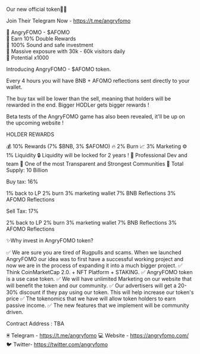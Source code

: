 Our new official token🚀💯

Join Their Telegram Now - https://t.me/angryfomo

💎 AngryFOMO - $AFOMO    
💎 Earn 10% Double Rewards    
💎 100% Sound and safe investment   
💎 Massive exposure with 30k - 60k visitors daily    
💎 Potential x1000   

Introducing AngryFOMO - $AFOMO token.

Every 4 hours you will have BNB + AFOMO reflections sent directly to your wallet.

The buy tax will be lower than the sell, meaning that holders will be rewarded in the end. Bigger HODLer gets bigger rewards !

Beta tests of the AngryFOMO game has also been revealed, it'll be up on the upcoming website !

HOLDER REWARDS

💰 10% Rewards (7% $BNB, 3% $AFOMO)
🔥 2% Burn
📈 3% Marketing
⚙️ 1% Liquidity
🔒 Liquidity will be locked for 2 years !
🚀 Professional Dev and team
🚀 One of the most Transparent and Strongest Communities
🧨 Total Supply: 10 Billion

Buy tax: 16%

1% back to LP
2% burn
3% marketing wallet
7% BNB Reflections
3% AFOMO Reflections

Sell Tax: 17%

2% back to LP
2% burn
3% marketing wallet
7% BNB Reflections
3% AFOMO Reflections

✨Why invest in AngryFOMO token?

✅ We are sure you are tired of Rugpulls and scams. When we launched AngryFOMO our idea was to first have a successful working project and now we are in the process of expanding it into a much bigger project.
✅ Think CoinMarketCap 2.0. + NFT Platform + STAKING.
✅ AngryFOMO token is a use case token.
✅ We will have unlimited Marketing on our website that will benefit the token and our community.
✅ Our advertisers will get a 20-30% discount if they pay using our token. This will help increase our token's price
✅ The tokenomics that we have will allow token holders to earn passive income.
✅ The new features that we implement will be community driven.

Contract Address : TBA

🖲 Telegram - https://t.me/angryfomo
💻 Website - https://angryfomo.com/
🐦 Twitter- https://twitter.com/angryfomo
